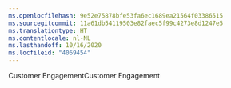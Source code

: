 ```yaml
---
ms.openlocfilehash: 9e52e75878bfe53fa6ec1689ea21564f03386515
ms.sourcegitcommit: 11a61db54119503e82faec5f99c4273e8d1247e5
ms.translationtype: HT
ms.contentlocale: nl-NL
ms.lasthandoff: 10/16/2020
ms.locfileid: "4069454"
---
```

<span data-ttu-id="7d102-101">Customer Engagement</span><span class="sxs-lookup"><span data-stu-id="7d102-101">Customer Engagement</span></span>
